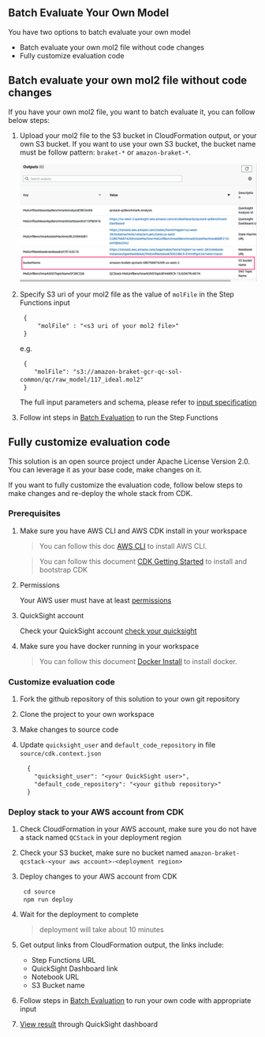 ## Batch Evaluate Your Own Model

You have two options to batch evaluate your own model

- Batch evaluate your own mol2 file without code changes
- Fully customize evaluation code

## Batch evaluate your own mol2 file without code changes


If you have your own mol2 file, you want to batch evaluate it, you can follow below steps:

1. Upload your mol2 file to the S3 bucket in CloudFormation output, or your own S3 bucket. If you want to use your own S3 bucket, the bucket name must be follow pattern:  `braket-*` or `amazon-braket-*`.

      ![S3 output bucket name](../../images/cloudformation-output-s3.png)

1. Specify S3 uri of your mol2 file as the value of `molFile` in the Step Functions input
  
        {
            "molFile" : "<s3 uri of your mol2 file>"
        }

    e.g.

        {
           "molFile": "s3://amazon-braket-gcr-qc-sol-common/qc/raw_model/117_ideal.mol2"
        }     
        
     The full input parameters and schema, please refer to [input specification](../batch-evaluation/#input-specification)

1. Follow int steps in [Batch Evaluation](../batch-evaluation/#start-execution) to run the Step Functions

## Fully customize evaluation code

This solution is an open source project under Apache License Version 2.0. You can leverage it as your base code, make changes on it.

If you want to fully customize the evaluation code, follow below steps to make changes and re-deploy the whole stack from CDK.

### Prerequisites

1. Make sure you have AWS CLI and AWS CDK install in your workspace
    
    > You can follow this doc [AWS CLI](https://docs.aws.amazon.com/cli/latest/userguide/getting-started-install.html) to install AWS CLI.
   
    > You can follow this document [CDK Getting Started](https://docs.aws.amazon.com/cdk/v2/guide/getting_started.html#getting_started_prerequisites) to install and bootstrap CDK

1. Permissions
   
    Your AWS user must have at least [permissions](./permissions.json)

1. QuickSight account
    
    Check your QuickSight account [check your quicksight](../../../deployment/#check-your-quicksight)

1. Make sure you have docker running in your workspace

    > You can follow this document [Docker Install](https://docs.docker.com/engine/install/) to install docker.

### Customize evaluation code

1. Fork the github repository of this solution to your own git repository

1. Clone the project to your own workspace

1. Make changes to source code

1. Update `quicksight_user` and `default_code_repository` in file `source/cdk.context.json`
  
         {
           "quicksight_user": "<your QuickSight user>",
           "default_code_repository": "<your github repository>"
         }


### Deploy stack to your AWS account from CDK

1. Check CloudFormation in your AWS account, make sure you do not have a stack named `QCStack` in your deployment region

1. Check your S3 bucket, make sure no bucket named `amazon-braket-qcstack-<your aws account>-<deployment region>`

1. Deploy changes to your AWS account from CDK

        cd source
        npm run deploy
        
 
1. Wait for the deployment to complete
    
    > deployment will take about 10 minutes 

1. Get output links from CloudFormation output, the links include:
    - Step Functions URL
    - QuickSight Dashboard link
    - Notebook URL
    - S3 Bucket name

1. Follow steps in [Batch Evaluation](../batch-evaluation/) to run your own code with appropriate input

1. [View result](../batch-evaluation/#view-dashboard) through QuickSight dashboard
